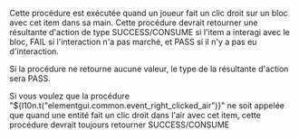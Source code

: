 Cette procédure est exécutée quand un joueur fait un clic droit sur un bloc avec cet item dans sa main.
Cette procédure devrait retourner une résultante d'action de type SUCCESS/CONSUME si l'item a interagi 
avec le bloc, FAIL si l'interaction n'a pas marché, et PASS si il n'y a pas eu d'interaction.

Si la procédure ne retourne aucune valeur, le type de la résultante d'action sera PASS.

Si vous voulez que la procédure "${l10n.t("elementgui.common.event_right_clicked_air")}" ne soit appelée 
que quand une entité fait un clic droit dans l'air avec cet item, cette procédure devrait toujours retourner SUCCESS/CONSUME